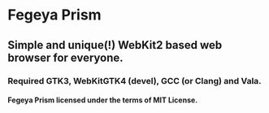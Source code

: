 # Fegeya Prism
## Simple and unique(!) WebKit2 based web browser for everyone.

### Required GTK3, WebKitGTK4 (devel), GCC (or Clang) and Vala.

#### Fegeya Prism licensed under the terms of MIT License.
